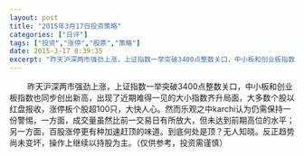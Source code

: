 ```yaml
---
layout: post
title: "2015年3月17日投资策略"
categories: ["日评"]
tags: ["投资","涨停","股票","策略"]
date: 2015-3-17 8:39:35
excerpt: "昨天沪深两市强劲上涨，上证指数一举突破3400点整数关口，中小板和创业板指数也同步创出新高，出现了近……"
---
```

&nbsp;&nbsp;&nbsp;&nbsp;&nbsp;&nbsp;&nbsp;&nbsp;昨天沪深两市强劲上涨，上证指数一举突破3400点整数关口，中小板和创业板指数也同步创出新高，出现了近期难得一见的大小指数齐升局面，大多数个股以红盘报收，涨停板个股超100只，大快人心。然而乐观之中karchi认为仍需保持一份警惕，一方面，成交量虽然比前一交易日有所放大，但未达到前期高位的水平；另一方面，百股涨停更有种加速赶顶的味道。到底何处是顶？无人知晓。反正趋势尚未变坏，操作上继续以持股为主。（仅供参考，投资需谨慎）
